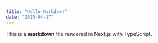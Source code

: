 ```yaml
---
title: "Hello Markdown"
date: "2025-04-17"
---
```


This is a **markdown** file rendered in Next.js with TypeScript.
